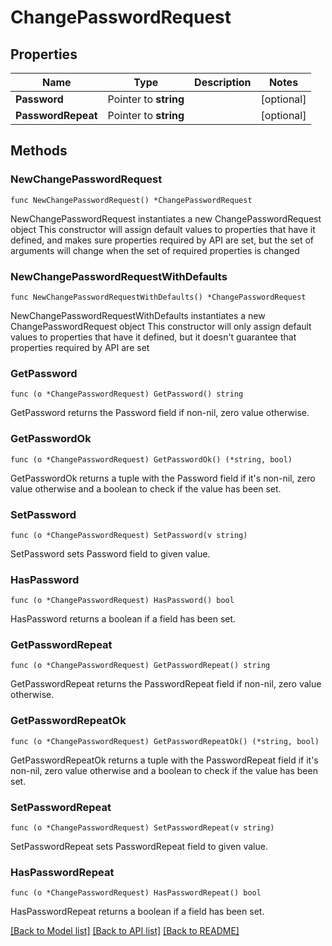 # ChangePasswordRequest

## Properties

Name | Type | Description | Notes
------------ | ------------- | ------------- | -------------
**Password** | Pointer to **string** |  | [optional] 
**PasswordRepeat** | Pointer to **string** |  | [optional] 

## Methods

### NewChangePasswordRequest

`func NewChangePasswordRequest() *ChangePasswordRequest`

NewChangePasswordRequest instantiates a new ChangePasswordRequest object
This constructor will assign default values to properties that have it defined,
and makes sure properties required by API are set, but the set of arguments
will change when the set of required properties is changed

### NewChangePasswordRequestWithDefaults

`func NewChangePasswordRequestWithDefaults() *ChangePasswordRequest`

NewChangePasswordRequestWithDefaults instantiates a new ChangePasswordRequest object
This constructor will only assign default values to properties that have it defined,
but it doesn't guarantee that properties required by API are set

### GetPassword

`func (o *ChangePasswordRequest) GetPassword() string`

GetPassword returns the Password field if non-nil, zero value otherwise.

### GetPasswordOk

`func (o *ChangePasswordRequest) GetPasswordOk() (*string, bool)`

GetPasswordOk returns a tuple with the Password field if it's non-nil, zero value otherwise
and a boolean to check if the value has been set.

### SetPassword

`func (o *ChangePasswordRequest) SetPassword(v string)`

SetPassword sets Password field to given value.

### HasPassword

`func (o *ChangePasswordRequest) HasPassword() bool`

HasPassword returns a boolean if a field has been set.

### GetPasswordRepeat

`func (o *ChangePasswordRequest) GetPasswordRepeat() string`

GetPasswordRepeat returns the PasswordRepeat field if non-nil, zero value otherwise.

### GetPasswordRepeatOk

`func (o *ChangePasswordRequest) GetPasswordRepeatOk() (*string, bool)`

GetPasswordRepeatOk returns a tuple with the PasswordRepeat field if it's non-nil, zero value otherwise
and a boolean to check if the value has been set.

### SetPasswordRepeat

`func (o *ChangePasswordRequest) SetPasswordRepeat(v string)`

SetPasswordRepeat sets PasswordRepeat field to given value.

### HasPasswordRepeat

`func (o *ChangePasswordRequest) HasPasswordRepeat() bool`

HasPasswordRepeat returns a boolean if a field has been set.


[[Back to Model list]](../README.md#documentation-for-models) [[Back to API list]](../README.md#documentation-for-api-endpoints) [[Back to README]](../README.md)


